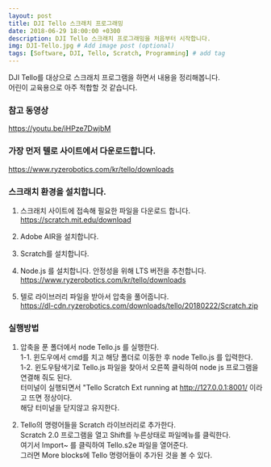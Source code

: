 ```yaml
---
layout: post
title: DJI Tello 스크래치 프로그래밍
date: 2018-06-29 18:00:00 +0300
description: DJI Tello 스크래치 프로그래밍을 처음부터 시작합니다.
img: DJI-Tello.jpg # Add image post (optional)
tags: [Software, DJI, Tello, Scratch, Programming] # add tag
---
```


DJI Tello를 대상으로 스크래치 프로그램을 하면서 내용을 정리해봅니다.   
어린이 교육용으로 아주 적합할 것 같습니다.   

### 참고 동영상
https://youtu.be/iHPze7DwjbM   

### 가장 먼저 텔로 사이트에서 다운로드합니다.
https://www.ryzerobotics.com/kr/tello/downloads

### 스크래치 환경을 설치합니다.
1. 스크래치 사이트에 접속해 필요한 파일을 다운로드 합니다.   
   https://scratch.mit.edu/download
2. Adobe AIR을 설치합니다.
3. Scratch를 설치합니다.
4. Node.js 를 설치합니다. 안정성을 위해 LTS 버전을 추천합니다.
   https://www.ryzerobotics.com/kr/tello/downloads   

5. 텔로 라이브러리 파일을 받아서 압축을 풀어줍니다.   
   https://dl-cdn.ryzerobotics.com/downloads/tello/20180222/Scratch.zip
   
### 실행방법
1. 압축을 푼 폴더에서 node Tello.js 를 실행한다.   
   1-1. 윈도우에서 cmd를 치고 해당 폴더로 이동한 후 node Tello.js 를 입력한다.   
   1-2. 윈도우탐색기로 Tello.js 파일을 찾아서 오른쪽 클릭하여 node js 프로그램을 연결해 줘도 된다.   
   터미널이 실행되면서 "Tello Scratch Ext running at http://127.0.0.1:8001/ 이라고 뜨면 정상이다.   
   해당 터미널을 닫지않고 유지한다.    
   
2. Tello의 명령어들을 Scratch 라이브러리로 추가한다.    
   Scratch 2.0 프로그램을 열고 Shift를 누른상태로 파일메뉴를 클릭한다.   
   여기서 Import~ 를 클릭하여 Tello.s2e 파일을 열어준다.   
   그러면 More blocks에 Tello 명령어들이 추가된 것을 볼 수 있다.   
   
